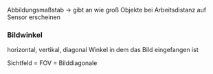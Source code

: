 Abbildungsmaßstab -> gibt an wie groß Objekte bei Arbeitsdistanz auf Sensor erscheinen

### Bildwinkel
horizontal, vertikal, diagonal
Winkel in dem das Bild eingefangen ist

Sichtfeld = FOV = Bilddiagonale